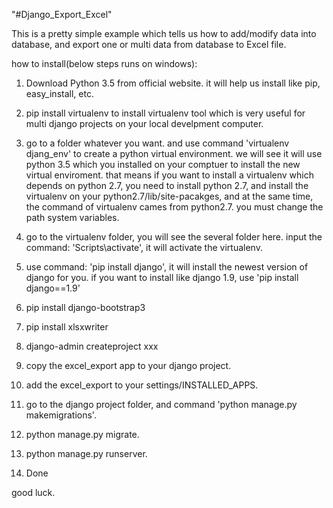 "#Django_Export_Excel" 

This is a pretty simple example which tells us how to add/modify data into database, 
and export one or multi data from database to Excel file.

how to install(below steps runs on windows):
1. Download Python 3.5 from official website. it will help us install like pip, easy_install, etc.

2. pip install virtualenv to install virtualenv tool which is very useful for multi django projects on your local develpment computer.

3. go to a folder whatever you want. and use command 'virtualenv djang_env' to create a python virtual environment. we will see it will use python 3.5 which you installed on your comptuer to install the new virtual enviroment. that means if you want to install a virtualenv which depends on python 2.7, you need to install python 2.7, and install the virtualenv on your python2.7/lib/site-pacakges, and at the same time, the command of virtualenv cames from python2.7. you must change the path system variables.

4. go to the virtualenv folder, you will see the several folder here. input the command: 'Scripts\activate', it will activate the virtualenv.

5. use command: 'pip install django', it will install the newest version of django for you. if you want to install like django 1.9, use 'pip install django==1.9'

6. pip install django-bootstrap3

7. pip install xlsxwriter

8. django-admin createproject xxx

9. copy the excel_export app to your django project.

10. add the excel_export to your settings/INSTALLED_APPS.

11. go to the django project folder, and command 'python manage.py makemigrations'.

12. python manage.py migrate.

13. python manage.py runserver.

14. Done


good luck.
